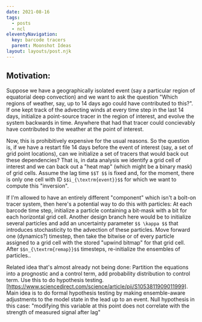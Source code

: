 ```yaml
---
date: 2021-08-16
tags:
  - posts
  - ncl
eleventyNavigation:
  key: barcode tracers
  parent: Moonshot Ideas
layout: layouts/post.njk
---
```


## Motivation:
Suppose we have a geographically isolated event (say a particular region of equatorial deep convection) and we 
want to ask the question "Which regions of weather, say, up to 14 days ago could have contributed to this?".
If one kept track of the advecting winds at every time step in the last 14 days, initialize a point-source
tracer in the region of interest, and evolve the system backwards in time. Anywhere that had that tracer could 
concievably have contributed to the weather at the point of interest.

Now, this is prohibitively expensive for the usual reasons. So the question is, if we have a 
restart file 14 days before the event of interest (say, a set of grid point locations),
can we initialize a set of tracers that would back out these dependencies? That is,
in data analysis we identify a grid cell of interest and we can back out a "heat map" (which
might be a binary mask) of grid cells. Assume the lag time `$$T $$` is fixed and, for the moment,
there is only one cell with ID `$$i_{\textrm{event}}$$` for which we want to compute this "inversion".


If I'm allowed to have an entirely different "component" which isn't a bolt-on tracer system, then here's a potential 
way to do this with particles:
At each barcode time step, initialize a particle containing a bit-mask with a bit for each horizontal grid cell.
Another design branch here would be to initialize several particles and add an uncertainty parameter `$$ \kappa $$`
that introduces stochasticity to the advection of these particles. Move forward one (dynamics?) timestep,
then take the bitwise or of every particle assigned to a grid cell with the stored "upwind bitmap" for that grid cell.
After `$$n_{\textrm{remap}}$$` timesteps, re-initialize the ensembles of particles..




Related idea that's almost already not being done:
Partition the equations into a prognostic and a control term, add probability distribution to 
control term. Use this to do hypothesis testing. [https://www.sciencedirect.com/science/article/pii/S1053811909011999].
Main idea is to do formal hypothesis testing by making ensemble-aware adjustments to
the model state in the lead up to an event. Null hypothesis in this case: "modifying
this variable at this point does not correlate with the strength of measured signal after lag"
